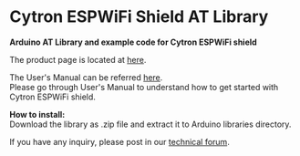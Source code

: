 # Cytron ESPWiFi Shield AT Library

<strong>Arduino AT Library and example code for Cytron ESPWiFi shield</strong>

The product page is located at <a href="http://www.cytron.com.my/p-shield-esp-wifi" target="_blank">here</a>.

The User's Manual can be referred  <a href="https://docs.google.com/document/d/1LAc8jJ9u6FDcugRvzn4Bewz6karp-EPfDKOmeD8yw84/view" target="_blank">here</a>.</br>
Please go through User's Manual to understand how to get started with Cytron ESPWiFi shield.

<strong>How to install:</strong><br/>
Download the library as .zip file and extract it to Arduino libraries directory.

If you have any inquiry, please post in our <a href="http://forum.cytron.com.my/" target="_blank">technical forum</a>.

